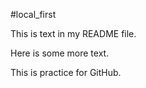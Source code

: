#local_first

This is text in my README file.

Here is some more text.

This is practice for GitHub.